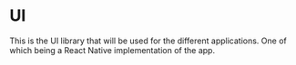 # UI

This is the UI library that will be used for the different applications. One of which being a React Native implementation of the app.
